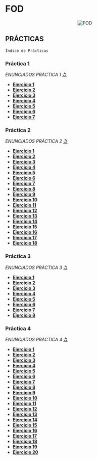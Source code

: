 # FOD 
 <p align="center">
  <img src= "https://i.postimg.cc/Dz6np5m4/Imagen.jpg" alt = "FOD"/>
</p>

## PRÁCTICAS 
`Índice de Prácticas`

### **Práctica 1**
  *ENUNCIADOS PRÁCTICA 1* [↺](https://github.com/agusrnfr/FOD/blob/main/PRACTICA%201/Pr%C3%A1ctica%201%20-%20Archivos.pdf)
* [**Ejercicio 1**](https://github.com/agusrnfr/FOD/tree/main/PRACTICA%201/Ejercicio_1)
* [**Ejercicio 2**](https://github.com/agusrnfr/FOD/tree/main/PRACTICA%201/Ejercicio_2)
* [**Ejercicio 3**](https://github.com/agusrnfr/FOD/tree/main/PRACTICA%201/Ejercicio_3)
* [**Ejercicio 4**](https://github.com/agusrnfr/FOD/tree/main/PRACTICA%201/Ejercicio_4)
* [**Ejercicio 5**](https://github.com/agusrnfr/FOD/tree/main/PRACTICA%201/Ejercicio_5)
* [**Ejercicio 6**](https://github.com/agusrnfr/FOD/tree/main/PRACTICA%201/Ejercicio_6)
* [**Ejercicio 7**](https://github.com/agusrnfr/FOD/tree/main/PRACTICA%201/Ejercicio_7)

### **Práctica 2**
 *ENUNCIADOS PRÁCTICA 2* [↺](https://github.com/agusrnfr/FOD/blob/main/PRACTICA%202/Pr%C3%A1ctica%202%20-%20Archivos.docx.pdf)
* [**Ejercicio 1**](https://github.com/agusrnfr/FOD/tree/main/PRACTICA%202/Ejercicio_1)
* [**Ejercicio 2**](https://github.com/agusrnfr/FOD/tree/main/PRACTICA%202/Ejercicio_2)
* [**Ejercicio 3**](https://github.com/agusrnfr/FOD/tree/main/PRACTICA%202/Ejercicio_3)
* [**Ejercicio 4**](https://github.com/agusrnfr/FOD/tree/main/PRACTICA%202/Ejercicio_4)
* [**Ejercicio 5**](https://github.com/agusrnfr/FOD/tree/main/PRACTICA%202/Ejercicio_5)
* [**Ejercicio 6**](https://github.com/agusrnfr/FOD/tree/main/PRACTICA%202/Ejercicio_6)
* [**Ejercicio 7**](https://github.com/agusrnfr/FOD/tree/main/PRACTICA%202/Ejercicio_7)
* [**Ejercicio 8**](https://github.com/agusrnfr/FOD/tree/main/PRACTICA%202/Ejercicio_8)
* [**Ejercicio 9**](https://github.com/agusrnfr/FOD/tree/main/PRACTICA%202/Ejercicio_9)
* [**Ejercicio 10**](https://github.com/agusrnfr/FOD/tree/main/PRACTICA%202/Ejercicio_10)
* [**Ejercicio 11**](https://github.com/agusrnfr/FOD/tree/main/PRACTICA%202/Ejercicio_11)
* [**Ejercicio 12**](https://github.com/agusrnfr/FOD/tree/main/PRACTICA%202/Ejercicio_12)
* [**Ejercicio 13**](https://github.com/agusrnfr/FOD/tree/main/PRACTICA%202/Ejercicio_13)
* [**Ejercicio 14**](https://github.com/agusrnfr/FOD/tree/main/PRACTICA%202/Ejercicio_14)
* [**Ejercicio 15**](https://github.com/agusrnfr/FOD/tree/main/PRACTICA%202/Ejercicio_15)
* [**Ejercicio 16**](https://github.com/agusrnfr/FOD/tree/main/PRACTICA%202/Ejercicio_16)
* [**Ejercicio 17**](https://github.com/agusrnfr/FOD/tree/main/PRACTICA%202/Ejercicio_17)
* [**Ejercicio 18**](https://github.com/agusrnfr/FOD/tree/main/PRACTICA%202/Ejercicio_18)

### **Práctica 3**
 *ENUNCIADOS PRÁCTICA 3* [↺](https://github.com/agusrnfr/FOD/blob/main/PRACTICA%203/Pr%C3%A1ctica%203%20-%20Archivos.pdf)
 * [**Ejercicio 1**](https://github.com/agusrnfr/FOD/tree/main/PRACTICA%203/Ejercicio_1)
 * [**Ejercicio 2**](https://github.com/agusrnfr/FOD/tree/main/PRACTICA%203/Ejercicio_2)
 * [**Ejercicio 3**](https://github.com/agusrnfr/FOD/tree/main/PRACTICA%203/Ejercicio_3)
 * [**Ejercicio 4**](https://github.com/agusrnfr/FOD/tree/main/PRACTICA%203/Ejercicio_4)
 * [**Ejercicio 5**](https://github.com/agusrnfr/FOD/tree/main/PRACTICA%203/Ejercicio_5)
 * [**Ejercicio 6**](https://github.com/agusrnfr/FOD/tree/main/PRACTICA%203/Ejercicio_6)
 * [**Ejercicio 7**](https://github.com/agusrnfr/FOD/tree/main/PRACTICA%203/Ejercicio_7)
 * [**Ejercicio 8**](https://github.com/agusrnfr/FOD/tree/main/PRACTICA%203/Ejercicio_8)
 
 ### **Práctica 4**
  *ENUNCIADOS PRÁCTICA 4* [↺](https://github.com/agusrnfr/FOD/blob/501950def35ca8069b8cc1eb61010fc552ccbbcc/PRACTICA%204/Pr%C3%A1ctica4-Arboles.docx.pdf)
 * [**Ejercicio 1**](https://github.com/agusrnfr/FOD/tree/main/PRACTICA%204/Ejercicio_1)
 * [**Ejercicio 2**](https://github.com/agusrnfr/FOD/tree/main/PRACTICA%204/Ejercicio_2)
 * [**Ejercicio 3**](https://github.com/agusrnfr/FOD/tree/main/PRACTICA%204/Ejercicio_3)
 * [**Ejercicio 4**](https://github.com/agusrnfr/FOD/tree/main/PRACTICA%204/Ejercicio_4)
 * [**Ejercicio 5**](https://github.com/agusrnfr/FOD/tree/main/PRACTICA%204/Ejercicio_5) 
 * [**Ejercicio 6**](https://github.com/agusrnfr/FOD/tree/main/PRACTICA%204/Ejercicio_6) 
 * [**Ejercicio 7**](https://github.com/agusrnfr/FOD/tree/main/PRACTICA%204/Ejercicio_7) 
 * [**Ejercicio 8**](https://github.com/agusrnfr/FOD/tree/main/PRACTICA%204/Ejercicio_8)
 * [**Ejercicio 9**](https://github.com/agusrnfr/FOD/tree/main/PRACTICA%204/Ejercicio_9)
 * [**Ejercicio 10**](https://github.com/agusrnfr/FOD/tree/main/PRACTICA%204/Ejercicio_10)
 * [**Ejercicio 11**](https://github.com/agusrnfr/FOD/tree/main/PRACTICA%204/Ejercicio_11)
 * [**Ejercicio 12**](https://github.com/agusrnfr/FOD/tree/main/PRACTICA%204/Ejercicio_12)
 * [**Ejercicio 13**](https://github.com/agusrnfr/FOD/tree/main/PRACTICA%204/Ejercicio_13)
 * [**Ejercicio 14**](https://github.com/agusrnfr/FOD/tree/main/PRACTICA%204/Ejercicio_14)
 * [**Ejercicio 15**](https://github.com/agusrnfr/FOD/tree/main/PRACTICA%204/Ejercicio_15)
 * [**Ejercicio 16**](https://github.com/agusrnfr/FOD/tree/main/PRACTICA%204/Ejercicio_16)
 * [**Ejercicio 17**](https://github.com/agusrnfr/FOD/tree/main/PRACTICA%204/Ejercicio_17)
 * [**Ejercicio 18**](https://github.com/agusrnfr/FOD/tree/main/PRACTICA%204/Ejercicio_18)
 * [**Ejercicio 19**](https://github.com/agusrnfr/FOD/tree/main/PRACTICA%204/Ejercicio_19)
 * [**Ejercicio 20**](https://github.com/agusrnfr/FOD/tree/main/PRACTICA%204/Ejercicio_20)
